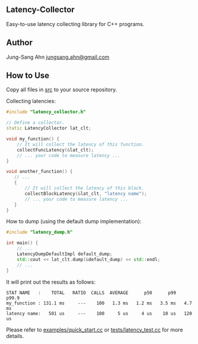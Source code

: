 
Latency-Collector
---
Easy-to-use latency collecting library for C++ programs.


Author
---
Jung-Sang Ahn <jungsang.ahn@gmail.com>


How to Use
---
Copy all files in [src](./src) to your source repository.

Collecting latencies:
```C++
#include "latency_collector.h"

// Define a collector.
static LatencyCollector lat_clt;

void my_function() {
    // It will collect the latency of this function.
    collectFuncLatency(&lat_clt);
    // ... your code to measure latency ...
}

void another_function() {
   // ...
   {
       // It will collect the latency of this block.
       collectBlockLatency(&lat_clt, "latency name");
       // ... your code to measure latency ...
   }
}
```

How to dump (using the default dump implementation):
```C++
#include "latency_dump.h"

int main() {
    // ...
    LatencyDumpDefaultImpl default_dump;
    std::cout << lat_clt.dump(&default_dump) << std::endl;
    // ...
}
```

It will print out the results as follows:
```
STAT NAME   :    TOTAL   RATIO  CALLS  AVERAGE      p50      p99    p99.9
my_function : 131.1 ms     ---    100   1.3 ms   1.2 ms   3.5 ms   4.7 ms
latency name:   501 us     ---    100     5 us     4 us    10 us   120 us
```

Please refer to [examples/quick_start.cc](./examples/quick_start.cc) or [tests/latency_test.cc](./tests/latency_test.cc) for more details.
